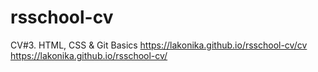 # rsschool-cv
CV#3. HTML, CSS & Git Basics
https://lakonika.github.io/rsschool-cv/cv
https://lakonika.github.io/rsschool-cv/
